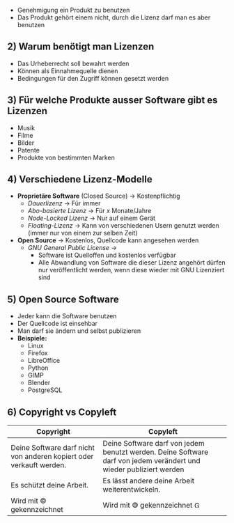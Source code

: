 - Genehmigung ein Produkt zu benutzen
- Das Produkt gehört einem nicht, durch die Lizenz darf man es aber benutzen
## 2) Warum benötigt man Lizenzen
- Das Urheberrecht soll bewahrt werden
- Können als Einnahmequelle dienen
- Bedingungen für den Zugriff können gesetzt werden
## 3) Für welche Produkte ausser Software gibt es Lizenzen
- Musik
- Filme
- Bilder
- Patente
- Produkte von bestimmten Marken
## 4) Verschiedene Lizenz-Modelle
- **Proprietäre Software** (Closed Source) -> Kostenpflichtig
    - *Dauerlizenz* -> Für immer
    - *Abo-basierte Lizenz* -> Für *x* Monate/Jahre
    - *Node-Locked Lizenz* -> Nur auf einem Gerät
    - *Floating-Lizenz* -> Kann von verschiedenen Usern genutzt werden (immer nur von einem zur selben Zeit)
- **Open Source** -> Kostenlos, Quellcode kann angesehen werden
    - *GNU General Public License* -> 
        - Software ist Quelloffen und kostenlos verfügbar
        - Alle Abwandlung von Software die dieser Lizenz angehört dürfen nur veröffentlicht werden, wenn diese wieder mit GNU Lizenziert sind
## 5) Open Source Software
- Jeder kann die Software benutzen
- Der Quellcode ist einsehbar
- Man darf sie ändern und selbst publizieren
- **Beispiele:**
    - Linux
    - Firefox
    - LibreOffice
    - Python
    - GIMP
    - Blender
    - PostgreSQL
## 6) Copyright vs Copyleft
| Copyright | Copyleft |
| ----------------- | -------------- |
| Deine Software darf nicht von anderen kopiert oder verkauft werden.| Deine Software darf von jedem benutzt werden. Deine Software darf von jedem verändert und wieder publiziert werden|
| Es schützt deine Arbeit. | Es lässt andere deine Arbeit weiterentwickeln. |
| Wird mit © gekennzeichnet | Wird mit 🄯 gekennzeichnet <img src="https://upload.wikimedia.org/wikipedia/commons/thumb/8/8b/Copyleft.svg/1200px-Copyleft.svg.png" alt="Gespiegeltes Copyright-Symbol" width="15" height="auto"> 
